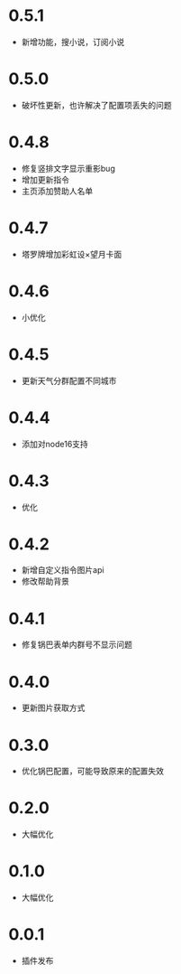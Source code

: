 # 0.5.1

- 新增功能，搜小说，订阅小说

# 0.5.0

- 破坏性更新，也许解决了配置项丢失的问题

# 0.4.8

- 修复竖排文字显示重影bug
- 增加更新指令
- 主页添加赞助人名单

# 0.4.7

- 塔罗牌增加彩虹设×望月卡面

# 0.4.6

- 小优化

# 0.4.5

- 更新天气分群配置不同城市

# 0.4.4

- 添加对node16支持

# 0.4.3

- 优化

# 0.4.2

- 新增自定义指令图片api
- 修改帮助背景

# 0.4.1

- 修复锅巴表单内群号不显示问题

# 0.4.0

- 更新图片获取方式

# 0.3.0

- 优化锅巴配置，可能导致原来的配置失效


# 0.2.0

- 大幅优化

# 0.1.0

- 大幅优化

# 0.0.1

* 插件发布

